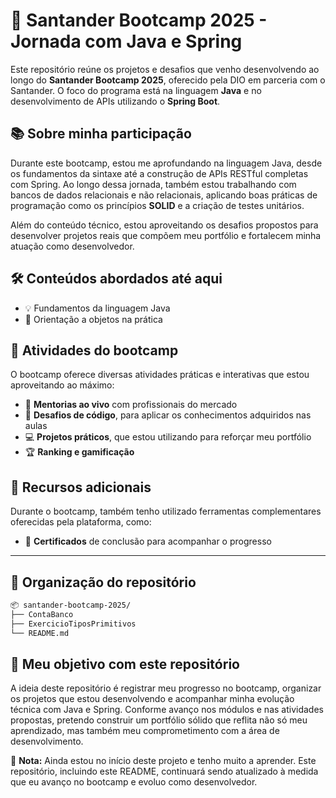 # 🚀 Santander Bootcamp 2025 - Jornada com Java e Spring

Este repositório reúne os projetos e desafios que venho desenvolvendo ao longo do **Santander Bootcamp 2025**, oferecido pela DIO em parceria com o Santander. O foco do programa está na linguagem **Java** e no desenvolvimento de APIs utilizando o **Spring Boot**.

## 📚 Sobre minha participação

Durante este bootcamp, estou me aprofundando na linguagem Java, desde os fundamentos da sintaxe até a construção de APIs RESTful completas com Spring. Ao longo dessa jornada, também estou trabalhando com bancos de dados relacionais e não relacionais, aplicando boas práticas de programação como os princípios **SOLID** e a criação de testes unitários.

Além do conteúdo técnico, estou aproveitando os desafios propostos para desenvolver projetos reais que compõem meu portfólio e fortalecem minha atuação como desenvolvedor.

## 🛠️ Conteúdos abordados até aqui

- 💡 Fundamentos da linguagem Java
- 🧱 Orientação a objetos na prática

## 🎯 Atividades do bootcamp

O bootcamp oferece diversas atividades práticas e interativas que estou aproveitando ao máximo:

- 🎥 **Mentorias ao vivo** com profissionais do mercado
- 🧠 **Desafios de código**, para aplicar os conhecimentos adquiridos nas aulas
- 💻 **Projetos práticos**, que estou utilizando para reforçar meu portfólio
- 🏆 **Ranking e gamificação**

## 💬 Recursos adicionais

Durante o bootcamp, também tenho utilizado ferramentas complementares oferecidas pela plataforma, como:

- 🧾 **Certificados** de conclusão para acompanhar o progresso

---

## 📁 Organização do repositório

```bash
📦 santander-bootcamp-2025/
├── ContaBanco
├── ExercicioTiposPrimitivos
└── README.md
```

## 🎯 Meu objetivo com este repositório

A ideia deste repositório é registrar meu progresso no bootcamp, organizar os projetos que estou desenvolvendo e acompanhar minha evolução técnica com Java e Spring.
Conforme avanço nos módulos e nas atividades propostas, pretendo construir um portfólio sólido que reflita não só meu aprendizado, mas também meu comprometimento com a área de desenvolvimento.

📌 **Nota:** Ainda estou no início deste projeto e tenho muito a aprender. Este repositório, incluindo este README, continuará sendo atualizado à medida que eu avanço no bootcamp e evoluo como desenvolvedor.
